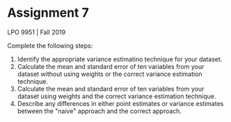 Assignment 7
================
LPO 9951 | Fall 2019

Complete the following steps:

1. Identify the appropriate variance estimatino technique for your dataset.
1. Calculate the mean and standard error of ten variables from your
   dataset without using weights or the correct variance estimation technique.
1. Calculate the mean and standard error of ten variables from your
   dataset using weights and the correct variance estimation technique.
1. Describe any differences in either point estimates or variance
   estimates between the "naive" approach and the correct approach. 

<br>
